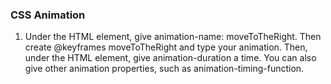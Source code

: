 ### CSS Animation
1) Under the HTML element, give animation-name: moveToTheRight. 
Then create @keyframes moveToTheRight and type your animation. 
Then, under the HTML element, give animation-duration a time. 
You can also give other animation properties, such as animation-timing-function.
